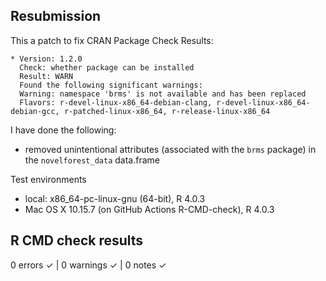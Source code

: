 ## Resubmission

This a patch to fix CRAN Package Check Results:

    * Version: 1.2.0
      Check: whether package can be installed
      Result: WARN
      Found the following significant warnings:
      Warning: namespace 'brms' is not available and has been replaced
      Flavors: r-devel-linux-x86_64-debian-clang, r-devel-linux-x86_64-debian-gcc, r-patched-linux-x86_64, r-release-linux-x86_64

I have done the following:

- removed unintentional attributes (associated with the `brms` package) in the `novelforest_data` data.frame

Test environments
* local: x86_64-pc-linux-gnu (64-bit), R 4.0.3
* Mac OS X 10.15.7 (on GitHub Actions R-CMD-check), R 4.0.3

## R CMD check results
0 errors ✓ | 0 warnings ✓ | 0 notes ✓
